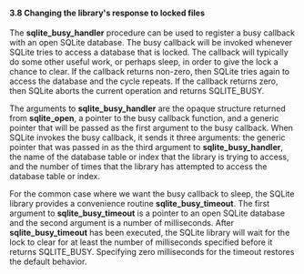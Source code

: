 #### 3\.8 Changing the library's response to locked files


The **sqlite\_busy\_handler** procedure can be used to register
a busy callback with an open SQLite database. The busy callback will
be invoked whenever SQLite tries to access a database that is locked.
The callback will typically do some other useful work, or perhaps sleep,
in order to give the lock a chance to clear. If the callback returns
non\-zero, then SQLite tries again to access the database and the cycle
repeats. If the callback returns zero, then SQLite aborts the current
operation and returns SQLITE\_BUSY.


The arguments to **sqlite\_busy\_handler** are the opaque
structure returned from **sqlite\_open**, a pointer to the busy
callback function, and a generic pointer that will be passed as
the first argument to the busy callback. When SQLite invokes the
busy callback, it sends it three arguments: the generic pointer
that was passed in as the third argument to **sqlite\_busy\_handler**,
the name of the database table or index that the library is trying
to access, and the number of times that the library has attempted to
access the database table or index.


For the common case where we want the busy callback to sleep,
the SQLite library provides a convenience routine **sqlite\_busy\_timeout**.
The first argument to **sqlite\_busy\_timeout** is a pointer to
an open SQLite database and the second argument is a number of milliseconds.
After **sqlite\_busy\_timeout** has been executed, the SQLite library
will wait for the lock to clear for at least the number of milliseconds 
specified before it returns SQLITE\_BUSY. Specifying zero milliseconds for
the timeout restores the default behavior.


